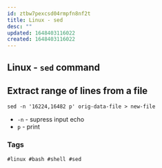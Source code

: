 ```yaml
---
id: ztbw7pexcsd04rmpfn8nf2t
title: Linux - sed
desc: ""
updated: 1648403116022
created: 1648403116022
---
```


## Linux - `sed` command

## Extract range of lines from a file

```shell
sed -n '16224,16482 p' orig-data-file > new-file
```

- `-n` - supress input echo
- `p` - print

### Tags

`#linux #bash #shell #sed`

